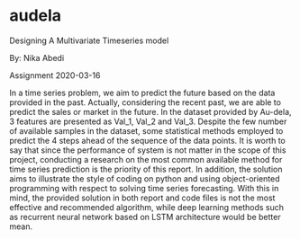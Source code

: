 # audela
 



Designing A Multivariate Timeseries model

By: Nika Abedi
















Assignment
2020-03-16



In a time series problem, we aim to predict the future based on the data provided in the past. Actually, considering the recent past, we are able to predict the sales or market in the future. In the dataset provided by Au-dela, 3 features are presented as Val_1, Val_2 and Val_3. Despite the few number of available samples in the dataset, some statistical methods employed to predict the 4 steps ahead of the sequence of the data points. It is worth to say that since the performance of system is not matter in the scope of this project, conducting a research on the most common available method for time series prediction is the priority of this report. In addition, the solution aims to illustrate the style of coding on python and using object-oriented programming with respect to solving time series forecasting. With this in mind, the provided solution in both report and code files is not the most effective and recommended algorithm, while deep learning methods such as recurrent neural network based on LSTM architecture would be better mean.













